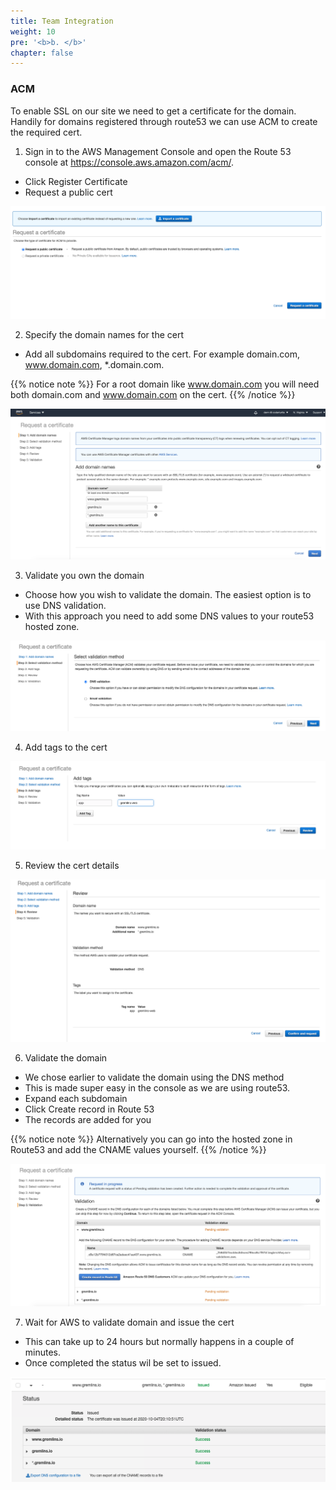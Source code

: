 ```yaml
---
title: Team Integration
weight: 10
pre: '<b>b. </b>'
chapter: false
---
```


### ACM

To enable SSL on our site we need to get a certificate for the domain. Handily for domains registered through route53 we can use ACM to create the required cert.

1. Sign in to the AWS Management Console and open the Route 53 console at https://console.aws.amazon.com/acm/.

- Click Register Certificate
- Request a public cert

![Register Cert](images/acm-1.png?width=60pc)

2. Specify the domain names for the cert

- Add all subdomains required to the cert. For example domain.com, www.domain.com, \*.domain.com.

{{% notice note %}}
For a root domain like www.domain.com you will need both domain.com and www.domain.com on the cert.
{{% /notice %}}

![Add Domains](images/acm-2.png?width=60pc)

3. Validate you own the domain

- Choose how you wish to validate the domain. The easiest option is to use DNS validation.
- With this approach you need to add some DNS values to your route53 hosted zone.

![Validate Domains](images/acm-3.png?width=60pc)

4. Add tags to the cert

![Add Tags](images/acm-4.png?width=60pc)

5. Review the cert details

![Review](images/acm-5.png?width=60pc)

6. Validate the domain

- We chose earlier to validate the domain using the DNS method
- This is made super easy in the console as we are using route53.
- Expand each subdomain
- Click Create record in Route 53
- The records are added for you

{{% notice note %}}
Alternatively you can go into the hosted zone in Route53 and add the CNAME values yourself.
{{% /notice %}}

![Validate](images/acm-6.png?width=60pc)

7. Wait for AWS to validate domain and issue the cert

- This can take up to 24 hours but normally happens in a couple of minutes.
- Once completed the status wil be set to issued.

![Validate](images/acm-8.png?width=60pc)
